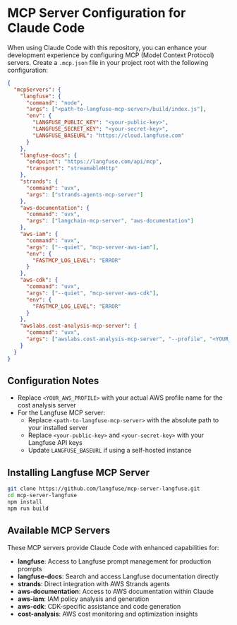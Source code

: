 # MCP Server Configuration for Claude Code

When using Claude Code with this repository, you can enhance your development experience by configuring MCP (Model Context Protocol) servers. Create a `.mcp.json` file in your project root with the following configuration:

```json
{
  "mcpServers": {
    "langfuse": {
      "command": "node",
      "args": ["<path-to-langfuse-mcp-server>/build/index.js"],
      "env": {
        "LANGFUSE_PUBLIC_KEY": "<your-public-key>",
        "LANGFUSE_SECRET_KEY": "<your-secret-key>",
        "LANGFUSE_BASEURL": "https://cloud.langfuse.com"
      }
    },
    "langfuse-docs": {
      "endpoint": "https://langfuse.com/api/mcp",
      "transport": "streamableHttp"
    },
    "strands": {
      "command": "uvx",
      "args": ["strands-agents-mcp-server"]
    },
    "aws-documentation": {
      "command": "uvx",
      "args": ["langchain-mcp-server", "aws-documentation"]
    },
    "aws-iam": {
      "command": "uvx",
      "args": ["--quiet", "mcp-server-aws-iam"],
      "env": {
        "FASTMCP_LOG_LEVEL": "ERROR"
      }
    },
    "aws-cdk": {
      "command": "uvx",
      "args": ["--quiet", "mcp-server-aws-cdk"],
      "env": {
        "FASTMCP_LOG_LEVEL": "ERROR"
      }
    },
    "awslabs.cost-analysis-mcp-server": {
      "command": "uvx",
      "args": ["awslabs.cost-analysis-mcp-server", "--profile", "<YOUR_AWS_PROFILE>"]
    }
  }
}
```

## Configuration Notes

- Replace `<YOUR_AWS_PROFILE>` with your actual AWS profile name for the cost analysis server
- For the Langfuse MCP server:
  - Replace `<path-to-langfuse-mcp-server>` with the absolute path to your installed server
  - Replace `<your-public-key>` and `<your-secret-key>` with your Langfuse API keys
  - Update `LANGFUSE_BASEURL` if using a self-hosted instance

## Installing Langfuse MCP Server

```bash
git clone https://github.com/langfuse/mcp-server-langfuse.git
cd mcp-server-langfuse
npm install
npm run build
```

## Available MCP Servers

These MCP servers provide Claude Code with enhanced capabilities for:
- **langfuse**: Access to Langfuse prompt management for production prompts
- **langfuse-docs**: Search and access Langfuse documentation directly
- **strands**: Direct integration with AWS Strands agents
- **aws-documentation**: Access to AWS documentation within Claude
- **aws-iam**: IAM policy analysis and generation
- **aws-cdk**: CDK-specific assistance and code generation
- **cost-analysis**: AWS cost monitoring and optimization insights